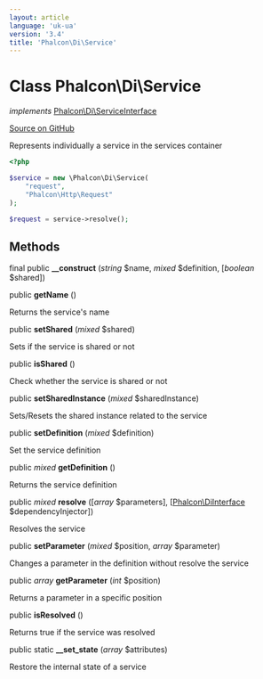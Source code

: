 ```yaml
---
layout: article
language: 'uk-ua'
version: '3.4'
title: 'Phalcon\Di\Service'
---
```


# Class **Phalcon\Di\Service**

*implements* [Phalcon\Di\ServiceInterface](/3.4/en/api/Phalcon_Di_ServiceInterface)

<a href="https://github.com/phalcon/cphalcon/tree/v3.4.0/phalcon/di/service.zep" class="btn btn-default btn-sm">Source on GitHub</a>

Represents individually a service in the services container

```php
<?php

$service = new \Phalcon\Di\Service(
    "request",
    "Phalcon\Http\Request"
);

$request = service->resolve();
```

## Methods

final public **__construct** (*string* $name, *mixed* $definition, [*boolean* $shared])

public **getName** ()

Returns the service's name

public **setShared** (*mixed* $shared)

Sets if the service is shared or not

public **isShared** ()

Check whether the service is shared or not

public **setSharedInstance** (*mixed* $sharedInstance)

Sets/Resets the shared instance related to the service

public **setDefinition** (*mixed* $definition)

Set the service definition

public *mixed* **getDefinition** ()

Returns the service definition

public *mixed* **resolve** ([*array* $parameters], [[Phalcon\DiInterface](/3.4/en/api/Phalcon_DiInterface) $dependencyInjector])

Resolves the service

public **setParameter** (*mixed* $position, *array* $parameter)

Changes a parameter in the definition without resolve the service

public *array* **getParameter** (*int* $position)

Returns a parameter in a specific position

public **isResolved** ()

Returns true if the service was resolved

public static **__set_state** (*array* $attributes)

Restore the internal state of a service